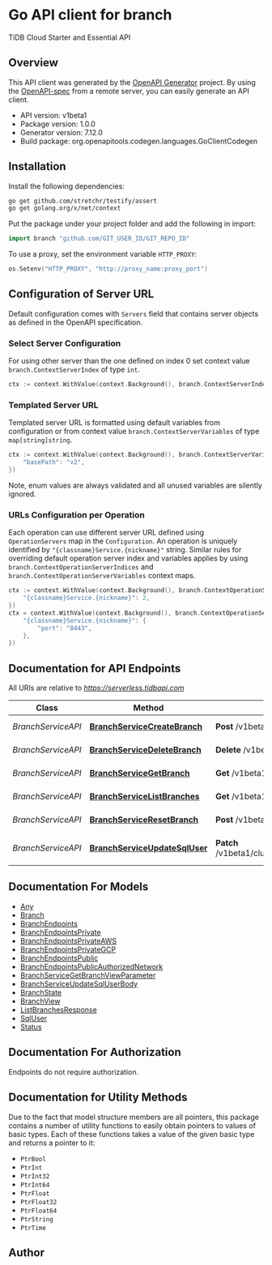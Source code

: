 # Go API client for branch

TiDB Cloud Starter and Essential API

## Overview
This API client was generated by the [OpenAPI Generator](https://openapi-generator.tech) project.  By using the [OpenAPI-spec](https://www.openapis.org/) from a remote server, you can easily generate an API client.

- API version: v1beta1
- Package version: 1.0.0
- Generator version: 7.12.0
- Build package: org.openapitools.codegen.languages.GoClientCodegen

## Installation

Install the following dependencies:

```sh
go get github.com/stretchr/testify/assert
go get golang.org/x/net/context
```

Put the package under your project folder and add the following in import:

```go
import branch "github.com/GIT_USER_ID/GIT_REPO_ID"
```

To use a proxy, set the environment variable `HTTP_PROXY`:

```go
os.Setenv("HTTP_PROXY", "http://proxy_name:proxy_port")
```

## Configuration of Server URL

Default configuration comes with `Servers` field that contains server objects as defined in the OpenAPI specification.

### Select Server Configuration

For using other server than the one defined on index 0 set context value `branch.ContextServerIndex` of type `int`.

```go
ctx := context.WithValue(context.Background(), branch.ContextServerIndex, 1)
```

### Templated Server URL

Templated server URL is formatted using default variables from configuration or from context value `branch.ContextServerVariables` of type `map[string]string`.

```go
ctx := context.WithValue(context.Background(), branch.ContextServerVariables, map[string]string{
	"basePath": "v2",
})
```

Note, enum values are always validated and all unused variables are silently ignored.

### URLs Configuration per Operation

Each operation can use different server URL defined using `OperationServers` map in the `Configuration`.
An operation is uniquely identified by `"{classname}Service.{nickname}"` string.
Similar rules for overriding default operation server index and variables applies by using `branch.ContextOperationServerIndices` and `branch.ContextOperationServerVariables` context maps.

```go
ctx := context.WithValue(context.Background(), branch.ContextOperationServerIndices, map[string]int{
	"{classname}Service.{nickname}": 2,
})
ctx = context.WithValue(context.Background(), branch.ContextOperationServerVariables, map[string]map[string]string{
	"{classname}Service.{nickname}": {
		"port": "8443",
	},
})
```

## Documentation for API Endpoints

All URIs are relative to *https://serverless.tidbapi.com*

Class | Method | HTTP request | Description
------------ | ------------- | ------------- | -------------
*BranchServiceAPI* | [**BranchServiceCreateBranch**](docs/BranchServiceAPI.md#branchservicecreatebranch) | **Post** /v1beta1/clusters/{clusterId}/branches | Creates a branch
*BranchServiceAPI* | [**BranchServiceDeleteBranch**](docs/BranchServiceAPI.md#branchservicedeletebranch) | **Delete** /v1beta1/clusters/{clusterId}/branches/{branchId} | Delete a branch
*BranchServiceAPI* | [**BranchServiceGetBranch**](docs/BranchServiceAPI.md#branchservicegetbranch) | **Get** /v1beta1/clusters/{clusterId}/branches/{branchId} | Get detail of a branch
*BranchServiceAPI* | [**BranchServiceListBranches**](docs/BranchServiceAPI.md#branchservicelistbranches) | **Get** /v1beta1/clusters/{clusterId}/branches | List branches
*BranchServiceAPI* | [**BranchServiceResetBranch**](docs/BranchServiceAPI.md#branchserviceresetbranch) | **Post** /v1beta1/clusters/{clusterId}/branches/{branchId}:reset | Reset a branch
*BranchServiceAPI* | [**BranchServiceUpdateSqlUser**](docs/BranchServiceAPI.md#branchserviceupdatesqluser) | **Patch** /v1beta1/clusters/{clusterId}/branches/{branchId}/sqlUsers/{username} | Update a branch sql user


## Documentation For Models

 - [Any](docs/Any.md)
 - [Branch](docs/Branch.md)
 - [BranchEndpoints](docs/BranchEndpoints.md)
 - [BranchEndpointsPrivate](docs/BranchEndpointsPrivate.md)
 - [BranchEndpointsPrivateAWS](docs/BranchEndpointsPrivateAWS.md)
 - [BranchEndpointsPrivateGCP](docs/BranchEndpointsPrivateGCP.md)
 - [BranchEndpointsPublic](docs/BranchEndpointsPublic.md)
 - [BranchEndpointsPublicAuthorizedNetwork](docs/BranchEndpointsPublicAuthorizedNetwork.md)
 - [BranchServiceGetBranchViewParameter](docs/BranchServiceGetBranchViewParameter.md)
 - [BranchServiceUpdateSqlUserBody](docs/BranchServiceUpdateSqlUserBody.md)
 - [BranchState](docs/BranchState.md)
 - [BranchView](docs/BranchView.md)
 - [ListBranchesResponse](docs/ListBranchesResponse.md)
 - [SqlUser](docs/SqlUser.md)
 - [Status](docs/Status.md)


## Documentation For Authorization

Endpoints do not require authorization.


## Documentation for Utility Methods

Due to the fact that model structure members are all pointers, this package contains
a number of utility functions to easily obtain pointers to values of basic types.
Each of these functions takes a value of the given basic type and returns a pointer to it:

* `PtrBool`
* `PtrInt`
* `PtrInt32`
* `PtrInt64`
* `PtrFloat`
* `PtrFloat32`
* `PtrFloat64`
* `PtrString`
* `PtrTime`

## Author



